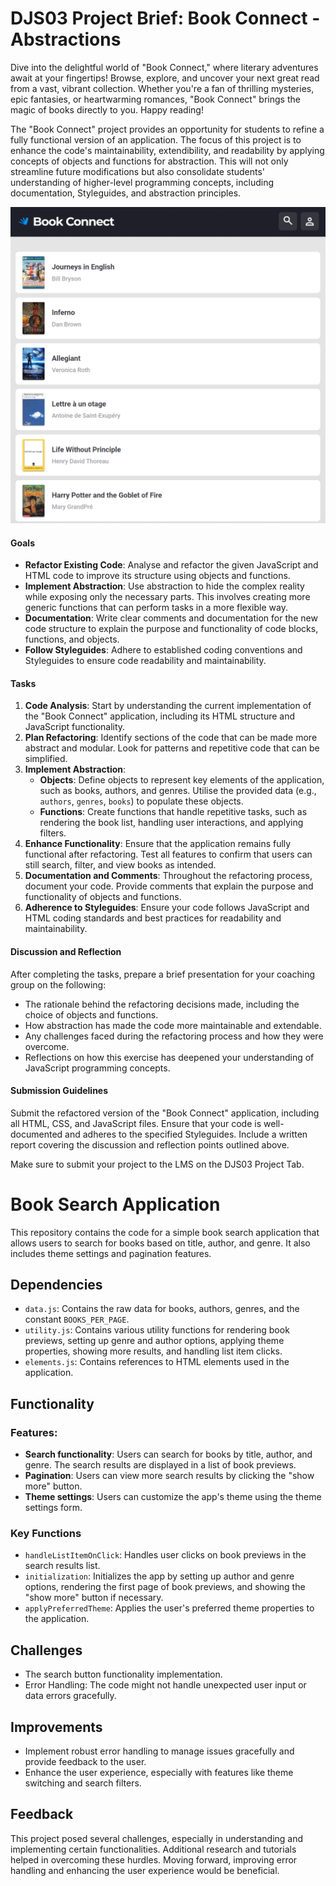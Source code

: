 # DJS03 Project Brief: Book Connect - Abstractions

Dive into the delightful world of "Book Connect," where literary adventures await at your fingertips! Browse, explore, and uncover your next great read from a vast, vibrant collection. Whether you're a fan of thrilling mysteries, epic fantasies, or heartwarming romances, "Book Connect" brings the magic of books directly to you. Happy reading! 

The "Book Connect" project provides an opportunity for students to refine a fully functional version of an application. The focus of this project is to enhance the code's maintainability, extendibility, and readability by applying concepts of objects and functions for abstraction. This will not only streamline future modifications but also consolidate students' understanding of higher-level programming concepts, including documentation, Styleguides, and abstraction principles.

![alt text](image.png)

#### Goals

- **Refactor Existing Code**: Analyse and refactor the given JavaScript and HTML code to improve its structure using objects and functions.
- **Implement Abstraction**: Use abstraction to hide the complex reality while exposing only the necessary parts. This involves creating more generic functions that can perform tasks in a more flexible way.
- **Documentation**: Write clear comments and documentation for the new code structure to explain the purpose and functionality of code blocks, functions, and objects.
- **Follow Styleguides**: Adhere to established coding conventions and Styleguides to ensure code readability and maintainability.

#### Tasks

1. **Code Analysis**: Start by understanding the current implementation of the "Book Connect" application, including its HTML structure and JavaScript functionality.
2. **Plan Refactoring**: Identify sections of the code that can be made more abstract and modular. Look for patterns and repetitive code that can be simplified.
3. **Implement Abstraction**:
   - **Objects**: Define objects to represent key elements of the application, such as books, authors, and genres. Utilise the provided data (e.g., `authors`, `genres`, `books`) to populate these objects.
   - **Functions**: Create functions that handle repetitive tasks, such as rendering the book list, handling user interactions, and applying filters.
4. **Enhance Functionality**: Ensure that the application remains fully functional after refactoring. Test all features to confirm that users can still search, filter, and view books as intended.
5. **Documentation and Comments**: Throughout the refactoring process, document your code. Provide comments that explain the purpose and functionality of objects and functions.
6. **Adherence to Styleguides**: Ensure your code follows JavaScript and HTML coding standards and best practices for readability and maintainability.

#### Discussion and Reflection

After completing the tasks, prepare a brief presentation for your coaching group on the following:
- The rationale behind the refactoring decisions made, including the choice of objects and functions.
- How abstraction has made the code more maintainable and extendable.
- Any challenges faced during the refactoring process and how they were overcome.
- Reflections on how this exercise has deepened your understanding of JavaScript programming concepts.

#### Submission Guidelines

Submit the refactored version of the "Book Connect" application, including all HTML, CSS, and JavaScript files. Ensure that your code is well-documented and adheres to the specified Styleguides. Include a written report covering the discussion and reflection points outlined above.

Make sure to submit your project to the LMS on the DJS03 Project Tab.

# Book Search Application

This repository contains the code for a simple book search application that allows users to search for books based on title, author, and genre. It also includes theme settings and pagination features.

## Dependencies

- `data.js`: Contains the raw data for books, authors, genres, and the constant `BOOKS_PER_PAGE`.
- `utility.js`: Contains various utility functions for rendering book previews, setting up genre and author options, applying theme properties, showing more results, and handling list item clicks.
- `elements.js`: Contains references to HTML elements used in the application.

## Functionality

### Features:

- **Search functionality**: Users can search for books by title, author, and genre. The search results are displayed in a list of book previews.
- **Pagination**: Users can view more search results by clicking the "show more" button.
- **Theme settings**: Users can customize the app's theme using the theme settings form.

### Key Functions

- `handleListItemOnClick`: Handles user clicks on book previews in the search results list.
- `initialization`: Initializes the app by setting up author and genre options, rendering the first page of book previews, and showing the "show more" button if necessary.
- `applyPreferredTheme`: Applies the user's preferred theme properties to the application.

## Challenges

- The search button functionality implementation.
- Error Handling: The code might not handle unexpected user input or data errors gracefully.

## Improvements

- Implement robust error handling to manage issues gracefully and provide feedback to the user.
- Enhance the user experience, especially with features like theme switching and search filters.

## Feedback

This project posed several challenges, especially in understanding and implementing certain functionalities. Additional research and tutorials helped in overcoming these hurdles. Moving forward, improving error handling and enhancing the user experience would be beneficial.
